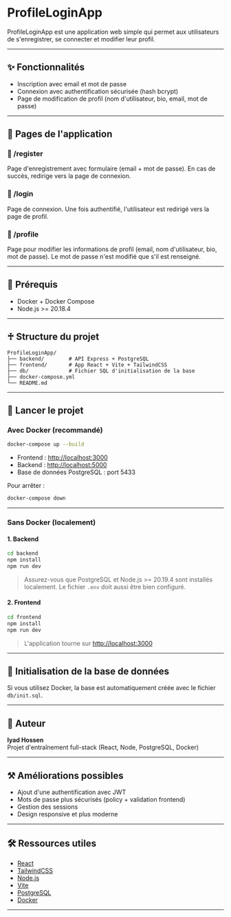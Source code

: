 # ProfileLoginApp

ProfileLoginApp est une application web simple qui permet aux utilisateurs de s'enregistrer, se connecter et modifier leur profil.

---

## ✨ Fonctionnalités

- Inscription avec email et mot de passe
- Connexion avec authentification sécurisée (hash bcrypt)
- Page de modification de profil (nom d'utilisateur, bio, email, mot de passe)

---

## 📁 Pages de l'application

### 🔑 /register

Page d'enregistrement avec formulaire (email + mot de passe). En cas de succès, redirige vers la page de connexion.

### 🔐 /login

Page de connexion. Une fois authentifié, l'utilisateur est redirigé vers la page de profil.

### 👤 /profile

Page pour modifier les informations de profil (email, nom d'utilisateur, bio, mot de passe). Le mot de passe n'est modifié que s'il est renseigné.

---

## 📅 Prérequis

- Docker + Docker Compose
- Node.js >= 20.18.4

---

## ♰ Structure du projet

```
ProfileLoginApp/
├── backend/        # API Express + PostgreSQL
├── frontend/       # App React + Vite + TailwindCSS
├── db/             # Fichier SQL d'initialisation de la base
├── docker-compose.yml
└── README.md
```

---

## 🚀 Lancer le projet

### Avec Docker (recommandé)

```bash
docker-compose up --build
```

- Frontend : [http://localhost:3000](http://localhost:3000)
- Backend  : [http://localhost:5000](http://localhost:5000)
- Base de données PostgreSQL : port 5433

Pour arrêter :

```bash
docker-compose down
```

---

### Sans Docker (localement)

#### 1. Backend

```bash
cd backend
npm install
npm run dev
```

> Assurez-vous que PostgreSQL et Node.js >= 20.19.4 sont installés localement. Le fichier `.env` doit aussi être bien configuré.

#### 2. Frontend

```bash
cd frontend
npm install
npm run dev
```

> L'application tourne sur [http://localhost:3000](http://localhost:3000)

---

## 📝 Initialisation de la base de données

Si vous utilisez Docker, la base est automatiquement créée avec le fichier `db/init.sql`.

---

## 💼 Auteur

**Iyad Hossen**\
Projet d'entraînement full-stack (React, Node, PostgreSQL, Docker)

---

## ⚒️ Améliorations possibles

- Ajout d'une authentification avec JWT
- Mots de passe plus sécurisés (policy + validation frontend)
- Gestion des sessions
- Design responsive et plus moderne

---

## 🛠️ Ressources utiles

- [React](https://reactjs.org)
- [TailwindCSS](https://tailwindcss.com)
- [Node.js](https://nodejs.org)
- [Vite](https://vitejs.dev)
- [PostgreSQL](https://www.postgresql.org)
- [Docker](https://www.docker.com/)

---
